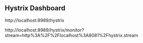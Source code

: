 Hystrix Dashboard
-----------------

http://localhost:8989/hystrix

http://localhost:8989/hystrix/monitor?stream=http%3A%2F%2Flocalhost%3A8081%2Fhystrix.stream